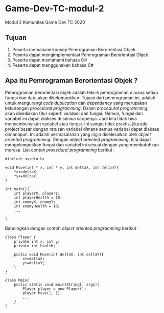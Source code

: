 # Game-Dev-TC-modul-2
Modul 2 Komunitas Game Dev TC 2020

## Tujuan
1. Peserta memahami konsep Pemrograman Berorientasi Objek
2. Peserta dapat mengimplementasi Pemrograman Berorientasi Objek
3. Peserta dapat memahami bahasa C#
4. Peserta dapat menggunakan bahasa C#

## Apa itu Pemrograman Berorientasi Objek ?
Pemrograman berorientasi objek adalah teknik pemrograman dimana setiap fungsi dan data akan dikelompokkan. Tujuan dari pemrograman ini, adalah untuk mengurangi *code duplication* dan *dependency* yang merupakan kekurangan *procedural programming*.
Dalam *procedural programming*, akan disediakan fitur seperti variabel dan fungsi. Namun, fungsi dan variabel ini dapat diakses di semua scopenya. Jadi kita tidak bisa menyembunyikan variabel atau fungsi. Ini sangat tidak praktis, jika ada project besar dengan ratusan variabel dimana semua variabel dapat diakses dimanapun. Ini adalah permasalahan yang ingin diselesaikan oleh *object oriented programming*.
Dengan *object oriented programming*, kita dapat mengelompokkan fungsi dan variabel ini sesuai dengan yang membutuhkan mereka.
Liat contoh *procedural programming* berikut :
```
#include <stdio.h>

void Move(int * x, int * y, int deltaX, int deltaY){
    *x+=deltaX;
    *y+=deltaY;
}

int main(){
    int playerX, playerY;
    int playerHealth = 10;
    int enemyX, enemyY;
    int enemyHealth = 10;
    ...
    
}
```
Bandingkan dengan contoh *object oriented programming* berikut :
```
class Player {
    private int x, int y;
    private int health;

    public void Move(int deltaX, int deltaY){
        x+=deltaX;
        y+=deltaY;
    }
}

class Main{
    public static void main(String[] args){
        Player player = new Player();
        player.Move(1, 1);
        ...
    }
}
```